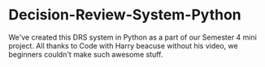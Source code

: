 # Decision-Review-System-Python

We've created this DRS system in Python as a part of our Semester 4 mini project.
All thanks to Code with Harry beacuse without his video, we beginners couldn't make such awesome stuff.
